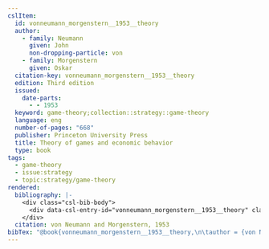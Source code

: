 ```yaml
---
cslItem:
  id: vonneumann_morgenstern__1953__theory
  author:
    - family: Neumann
      given: John
      non-dropping-particle: von
    - family: Morgenstern
      given: Oskar
  citation-key: vonneumann_morgenstern__1953__theory
  edition: Third edition
  issued:
    date-parts:
      - - 1953
  keyword: game-theory;collection::strategy::game-theory
  language: eng
  number-of-pages: "668"
  publisher: Princeton University Press
  title: Theory of games and economic behavior
  type: book
tags:
  - game-theory
  - issue:strategy
  - topic:strategy/game-theory
rendered:
  bibliography: |-
    <div class="csl-bib-body">
      <div data-csl-entry-id="vonneumann_morgenstern__1953__theory" class="csl-entry">von Neumann, J. and Morgenstern, O. 1953 <i>Theory of games and economic behavior</i>. Third edition. Princeton University Press.</div>
    </div>
  citation: von Neumann and Morgenstern, 1953
bibTex: "@book{vonneumann_morgenstern__1953__theory,\n\tauthor = {von Neumann, John and Morgenstern, Oskar},\n\tedition = {Third edition},\n\tyear = {1953},\n\tpublisher = {Princeton University Press},\n\ttitle = {Theory of games and economic behavior},\n}\n\n"
---
```

